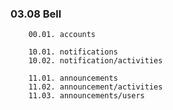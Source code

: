 
### 03.08 Bell
```plaintext
    00.01. accounts

    10.01. notifications
    10.02. notification/activities

    11.01. announcements
    11.02. announcement/activities
    11.03. announcements/users
    
```
